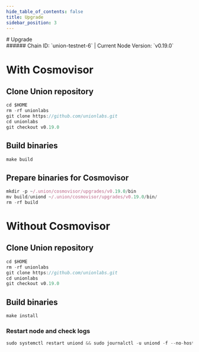 ```yaml
---
hide_table_of_contents: false
title: Upgrade
sidebar_position: 3
---
```


<div class="h1-with-icon icon-union">
# Upgrade
</div>
###### Chain ID: `union-testnet-6` | Current Node Version: `v0.19.0`

# With Cosmovisor
## Clone Union repository
```js
cd $HOME
rm -rf unionlabs
git clone https://github.com/unionlabs.git
cd unionlabs
git checkout v0.19.0
 ```

## Build binaries
```js
make build
 ```

## Prepare binaries for Cosmovisor
```js
mkdir -p ~/.union/cosmovisor/upgrades/v0.19.0/bin
mv build/uniond ~/.union/cosmovisor/upgrades/v0.19.0/bin/
rm -rf build
```

# Without Cosmovisor
## Clone Union repository
```js
cd $HOME
rm -rf unionlabs
git clone https://github.com/unionlabs.git
cd unionlabs
git checkout v0.19.0
 ```

## Build binaries
```js
make install
 ```

### Restart node and check logs
```js
sudo systemctl restart uniond && sudo journalctl -u uniond -f --no-hostname -o cat
```